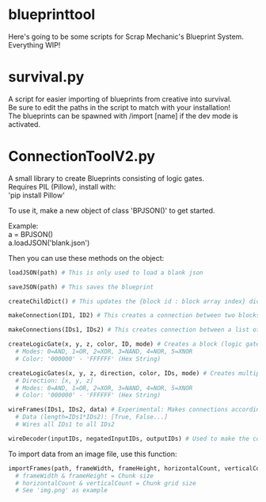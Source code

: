 # blueprinttool

<p>
Here's going to be some scripts for Scrap Mechanic's Blueprint System. Everything WIP!
</p>

# survival.py

<p>
A script for easier importing of blueprints from creative into survival.<br>
Be sure to edit the paths in the script to match with your installation!<br>
The blueprints can be spawned with /import [name] if the dev mode is activated.
</p>

# ConnectionToolV2.py

<p>A small library to create Blueprints consisting of logic gates.<br>
Requires PIL (Pillow), install with:<br>
'pip install Pillow'

To use it, make a new object of class 'BPJSON()' to get started.

Example:<br>
a = BPJSON()<br>
a.loadJSON('blank.json')


Then you can use these methods on the object:
```python
loadJSON(path) # This is only used to load a blank json

saveJSON(path) # This saves the blueprint

createChildDict() # This updates the {block id : block array index} dictionary, do this before making connections!

makeConnection(ID1, ID2) # This creates a connection between two blocks (logic gates)

makeConnections(IDs1, IDs2) # This creates connection between a list of blocks (logic gates)

createLogicGate(x, y, z, color, ID, mode) # Creates a block (logic gate)
  # Modes: 0=AND, 1=OR, 2=XOR, 3=NAND, 4=NOR, 5=XNOR
  # Color: '000000' - 'FFFFFF' (Hex String)

createLogicGates(x, y, z, direction, color, IDs, mode) # Creates multiple blocks (logic gates)
  # Direction: [x, y, z]
  # Modes: 0=AND, 1=OR, 2=XOR, 3=NAND, 4=NOR, 5=XNOR
  # Color: '000000' - 'FFFFFF' (Hex String)

wireFrames(IDs1, IDs2, data) # Experimental: Makes connections according to data
  # Data (length=IDs1*IDs2): [True, False...]
  # Wires all IDs1 to all IDs2

wireDecoder(inputIDs, negatedInputIDs, outputIDs) # Used to make the connections for a decoder
```

To import data from an image file, use this function:
```python
importFrames(path, frameWidth, frameHeight, horizontalCount, verticalCount) # Seperates image into Chunks
  # frameWidth & frameHeight = Chunk size
  # horizontalCount & verticalCount = Chunk grid size
  # See 'img.png' as example
```
</p>
